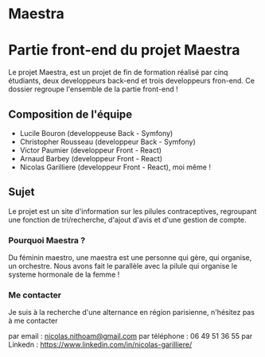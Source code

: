 # Maestra

# Partie front-end du projet Maestra
 
Le projet Maestra, est un projet de fin de formation réalisé par cinq étudiants, deux developpeurs back-end et trois developpeurs fron-end. Ce dossier regroupe l'ensemble de la partie front-end !

## Composition de l'équipe 

- Lucile Bouron (developpeuse Back - Symfony)
- Christopher Rousseau (developpeur Back - Symfony)
- Victor Paumier (developpeur Front - React)
- Arnaud Barbey (developpeur Front - React)
- Nicolas Garilliere (developpeur Front - React), moi même !

## Sujet

Le projet est un site d'information sur les pilules contraceptives, regroupant une fonction de tri/recherche, d'ajout d'avis et d'une gestion de compte.

### Pourquoi Maestra ?

Du féminin maestro, une maestra est une personne qui gère, qui organise, un orchestre. Nous avons fait le parallèle avec la pilule qui organise le systeme hormonale de la femme !



### Me contacter 

Je suis à la recherche d'une alternance en région parisienne, n'hésitez pas à me contacter

par email : nicolas.nithoam@gmail.com
par téléphone : 06 49 51 36 55
par Linkedn : https://www.linkedin.com/in/nicolas-garilliere/ 

